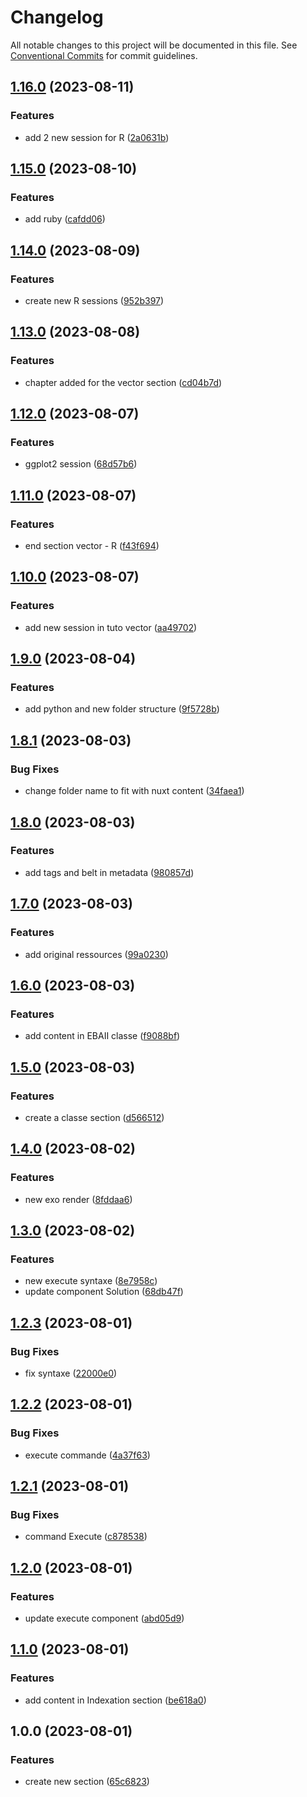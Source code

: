 # Changelog

All notable changes to this project will be documented in this file. See
[Conventional Commits](https://conventionalcommits.org) for commit guidelines.

## [1.16.0](https://github.com/IFB-ElixirFr/Wasm4Learn-content/compare/v1.15.0...v1.16.0) (2023-08-11)


### Features

* add 2 new session for R ([2a0631b](https://github.com/IFB-ElixirFr/Wasm4Learn-content/commit/2a0631b359360f04ecab191b3df1acd8370655ce))

## [1.15.0](https://github.com/IFB-ElixirFr/Wasm4Learn-content/compare/v1.14.0...v1.15.0) (2023-08-10)


### Features

* add ruby ([cafdd06](https://github.com/IFB-ElixirFr/Wasm4Learn-content/commit/cafdd066f63ed5207e55f6d9e4dd9392189ec1dc))

## [1.14.0](https://github.com/IFB-ElixirFr/Wasm4Learn-content/compare/v1.13.0...v1.14.0) (2023-08-09)


### Features

* create new R sessions ([952b397](https://github.com/IFB-ElixirFr/Wasm4Learn-content/commit/952b397f425dd908bde17d1a1b0a99a660e033d9))

## [1.13.0](https://github.com/IFB-ElixirFr/Wasm4Learn-content/compare/v1.12.0...v1.13.0) (2023-08-08)


### Features

* chapter added for the vector section ([cd04b7d](https://github.com/IFB-ElixirFr/Wasm4Learn-content/commit/cd04b7d9caee2e3692960377880a6e53adac2b2b))

## [1.12.0](https://github.com/IFB-ElixirFr/Wasm4Learn-content/compare/v1.11.0...v1.12.0) (2023-08-07)


### Features

* ggplot2 session ([68d57b6](https://github.com/IFB-ElixirFr/Wasm4Learn-content/commit/68d57b6dcbbc7e0af9b5424fcdceaafb2e1b09f5))

## [1.11.0](https://github.com/IFB-ElixirFr/Wasm4Learn-content/compare/v1.10.0...v1.11.0) (2023-08-07)


### Features

* end section vector - R ([f43f694](https://github.com/IFB-ElixirFr/Wasm4Learn-content/commit/f43f694640423f9e0533daed5a5e0b35c5c1b2a5))

## [1.10.0](https://github.com/IFB-ElixirFr/Wasm4Learn-content/compare/v1.9.0...v1.10.0) (2023-08-07)


### Features

* add new session in tuto vector ([aa49702](https://github.com/IFB-ElixirFr/Wasm4Learn-content/commit/aa497020d4cb4a483a00e995e7461551a88d41f5))

## [1.9.0](https://github.com/IFB-ElixirFr/R_WASM-content/compare/v1.8.1...v1.9.0) (2023-08-04)


### Features

* add python and new folder structure ([9f5728b](https://github.com/IFB-ElixirFr/R_WASM-content/commit/9f5728be129b147d4b852d473b82478ac541027b))

## [1.8.1](https://github.com/IFB-ElixirFr/R_WASM-content/compare/v1.8.0...v1.8.1) (2023-08-03)


### Bug Fixes

* change folder name to fit with nuxt content ([34faea1](https://github.com/IFB-ElixirFr/R_WASM-content/commit/34faea1220fc9875e771f371a3ba4ab9451443ac))

## [1.8.0](https://github.com/IFB-ElixirFr/R_WASM-content/compare/v1.7.0...v1.8.0) (2023-08-03)


### Features

* add tags and belt in metadata ([980857d](https://github.com/IFB-ElixirFr/R_WASM-content/commit/980857dbb3f5c5347e893f2128c46aad3aba0004))

## [1.7.0](https://github.com/IFB-ElixirFr/R_WASM-content/compare/v1.6.0...v1.7.0) (2023-08-03)


### Features

* add original ressources ([99a0230](https://github.com/IFB-ElixirFr/R_WASM-content/commit/99a023000d86d13439ba2db73ce6ac7e7cfae94e))

## [1.6.0](https://github.com/IFB-ElixirFr/R_WASM-content/compare/v1.5.0...v1.6.0) (2023-08-03)


### Features

* add content in EBAII classe ([f9088bf](https://github.com/IFB-ElixirFr/R_WASM-content/commit/f9088bf21b6d65cf33f90d9e7b34bfa10b20a677))

## [1.5.0](https://github.com/IFB-ElixirFr/R_WASM-content/compare/v1.4.0...v1.5.0) (2023-08-03)


### Features

* create a classe section ([d566512](https://github.com/IFB-ElixirFr/R_WASM-content/commit/d5665128135cd8a5cae2be64dfb87c30a4098b61))

## [1.4.0](https://github.com/IFB-ElixirFr/R_WASM-content/compare/v1.3.0...v1.4.0) (2023-08-02)


### Features

* new exo render ([8fddaa6](https://github.com/IFB-ElixirFr/R_WASM-content/commit/8fddaa6300094f8abcc7cbec66785d0b6276985a))

## [1.3.0](https://github.com/IFB-ElixirFr/R_WASM-content/compare/v1.2.3...v1.3.0) (2023-08-02)


### Features

* new execute syntaxe ([8e7958c](https://github.com/IFB-ElixirFr/R_WASM-content/commit/8e7958c469a21437b41dcb265fd2b2128952aaf3))
* update component Solution ([68db47f](https://github.com/IFB-ElixirFr/R_WASM-content/commit/68db47f18cee5b4bdee03c7829c8de8aae6316dc))

## [1.2.3](https://github.com/IFB-ElixirFr/R_WASM-content/compare/v1.2.2...v1.2.3) (2023-08-01)


### Bug Fixes

* fix syntaxe ([22000e0](https://github.com/IFB-ElixirFr/R_WASM-content/commit/22000e02902a22d953d33397c0a5c2aa5d7b7140))

## [1.2.2](https://github.com/IFB-ElixirFr/R_WASM-content/compare/v1.2.1...v1.2.2) (2023-08-01)


### Bug Fixes

* execute commande ([4a37f63](https://github.com/IFB-ElixirFr/R_WASM-content/commit/4a37f63689ad87bb6a9cc7efbaa19c9969fd5698))

## [1.2.1](https://github.com/IFB-ElixirFr/R_WASM-content/compare/v1.2.0...v1.2.1) (2023-08-01)


### Bug Fixes

* command Execute ([c878538](https://github.com/IFB-ElixirFr/R_WASM-content/commit/c878538cc603a101caa927e144a3944aeabb3c42))

## [1.2.0](https://github.com/IFB-ElixirFr/R_WASM-content/compare/v1.1.0...v1.2.0) (2023-08-01)


### Features

* update execute component ([abd05d9](https://github.com/IFB-ElixirFr/R_WASM-content/commit/abd05d99c2228e20f828b8d9989297d6fddbb2a9))

## [1.1.0](https://github.com/IFB-ElixirFr/R_WASM-content/compare/v1.0.0...v1.1.0) (2023-08-01)


### Features

* add content in Indexation section ([be618a0](https://github.com/IFB-ElixirFr/R_WASM-content/commit/be618a0f88527be64f331c6a295b7cd8f5ac566b))

## 1.0.0 (2023-08-01)


### Features

* create new section ([65c6823](https://github.com/IFB-ElixirFr/R_WASM-content/commit/65c68239ab4c93b3faef0580aea4a2ea78900493))
